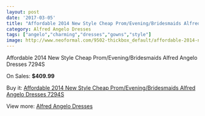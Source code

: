 ```yaml
---
layout: post
date: '2017-03-05'
title: "Affordable 2014 New Style Cheap Prom/Evening/Bridesmaids Alfred Angelo Dresses 7294S"
category: Alfred Angelo Dresses
tags: ["angelo","charming","dresses","gowns","style"]
image: http://www.neoformal.com/9502-thickbox_default/affordable-2014-new-style-cheap-prom-evening-bridesmaids-alfred-angelo-dresses-7294s.jpg
---
```

Affordable 2014 New Style Cheap Prom/Evening/Bridesmaids Alfred Angelo Dresses 7294S

On Sales: **$409.99**
<a href="https://www.neoformal.com/en/alfred-angelo-dresses-2014/3290-affordable-2014-new-style-cheap-prom-evening-bridesmaids-alfred-angelo-dresses-7294s.html"><amp-img layout="responsive" width="600" height="600" src="//www.neoformal.com/9502-thickbox_default/affordable-2014-new-style-cheap-prom-evening-bridesmaids-alfred-angelo-dresses-7294s.jpg" alt="Affordable 2014 New Style Cheap Prom/Evening/Bridesmaids Alfred Angelo Dresses 7294S 0" /></a>

Buy it: [Affordable 2014 New Style Cheap Prom/Evening/Bridesmaids Alfred Angelo Dresses 7294S](https://www.neoformal.com/en/alfred-angelo-dresses-2014/3290-affordable-2014-new-style-cheap-prom-evening-bridesmaids-alfred-angelo-dresses-7294s.html "Affordable 2014 New Style Cheap Prom/Evening/Bridesmaids Alfred Angelo Dresses 7294S")

View more: [Alfred Angelo Dresses](https://www.neoformal.com/en/36-alfred-angelo-dresses-2014 "Alfred Angelo Dresses")